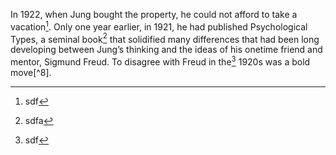 In 1922, when Jung bought the property, he could not afford to take a vacation[^hey]. Only one year earlier, in 1921, he had published Psychological Types, a seminal book[^*] that solidified many differences that had been long developing between Jung’s thinking and the ideas of his onetime friend and mentor, Sigmund Freud. To disagree with Freud in the[^4] 1920s was a bold move[^8]. 

[^*]: sdfa
[^hey]: sdf
[^4]: sdf